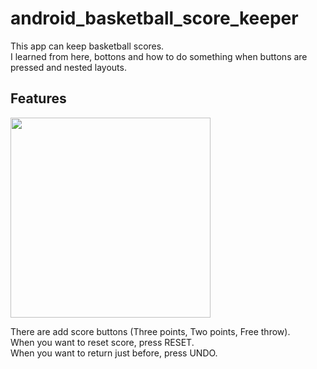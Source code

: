 # android_basketball_score_keeper

This app can keep basketball scores.  
I learned from here, bottons and how to do something when buttons are pressed and nested layouts.

## Features

<img src="https://user-images.githubusercontent.com/34290557/58324572-3570f200-7e62-11e9-8552-53cbdd0a1c01.gif" width="320px">

There are add score buttons (Three points, Two points, Free throw).  
When you want to reset score, press RESET.  
When you want to return just before, press UNDO.

